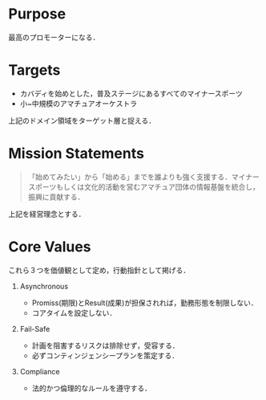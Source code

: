<!--
My Opinion, or Fact?
-->
# Purpose

最高のプロモーターになる．

# Targets

- カバディを始めとした，普及ステージにあるすべてのマイナースポーツ
- 小~中規模のアマチュアオーケストラ

上記のドメイン領域をターゲット層と捉える．

# Mission Statements


> 「始めてみたい」から「始める」までを誰よりも強く支援する．マイナースポーツもしくは文化的活動を営むアマチュア団体の情報基盤を統合し，振興に貢献する．

上記を経営理念とする．

# Core Values
これら３つを価値観として定め，行動指針として掲げる．

1. Asynchronous

    - Promiss(期限)とResult(成果)が担保されれば，勤務形態を制限しない．
    - コアタイムを設定しない．

2. Fail-Safe

    - 計画を阻害するリスクは排除せず，受容する．
    - 必ずコンティンジェンシープランを策定する．

3. Compliance

    - 法的かつ倫理的なルールを遵守する．
